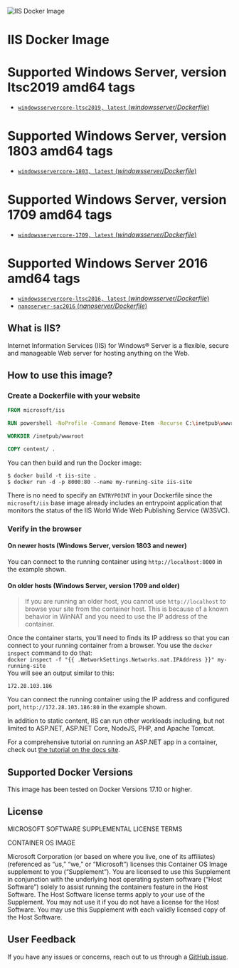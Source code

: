 ![IIS Docker Image](https://avatars2.githubusercontent.com/u/6154722?v=3&s=200)
# IIS Docker Image
# Supported Windows Server, version ltsc2019 amd64 tags

- [`windowsservercore-ltsc2019, latest` (*windowsserver/Dockerfile*)](https://github.com/Microsoft/iis-docker/blob/master/windowsservercore-ltsc2019/Dockerfile)

# Supported Windows Server, version 1803 amd64 tags

- [`windowsservercore-1803, latest` (*windowsserver/Dockerfile*)](https://github.com/Microsoft/iis-docker/blob/master/windowsservercore-1803/Dockerfile)

# Supported Windows Server, version 1709 amd64 tags

- [`windowsservercore-1709, latest` (*windowsserver/Dockerfile*)](https://github.com/Microsoft/iis-docker/blob/master/windowsservercore-1709/Dockerfile)

# Supported Windows Server 2016 amd64 tags

- [`windowsservercore-ltsc2016, latest` (*windowsserver/Dockerfile*)](https://github.com/Microsoft/iis-docker/blob/master/windowsservercore-ltsc2016/Dockerfile)
- [`nanoserver-sac2016` (*nanoserver/Dockerfile*)](https://github.com/Microsoft/iis-docker/blob/master/nanoserver-sac2016/Dockerfile)

## What is IIS?
Internet Information Services (IIS) for Windows® Server is a flexible, secure and manageable Web server for hosting anything on the Web.

## How to use this image?
### Create a Dockerfile with your website
```Dockerfile
FROM microsoft/iis

RUN powershell -NoProfile -Command Remove-Item -Recurse C:\inetpub\wwwroot\*

WORKDIR /inetpub/wwwroot

COPY content/ .
```
You can then build and run the Docker image:
```
$ docker build -t iis-site .
$ docker run -d -p 8000:80 --name my-running-site iis-site
```

There is no need to specify an `ENTRYPOINT` in your Dockerfile since the `microsoft/iis` base image already includes an entrypoint application that monitors the status of the IIS World Wide Web Publishing Service (W3SVC).

### Verify in the browser

#### On newer hosts (Windows Server, version 1803 and newer)

You can connect to the running container using `http://localhost:8000` in the example shown.

#### On older hosts (Windows Server, version 1709 and older)

> If you are running an older host, you cannot use `http://localhost` to browse your site from the container host. This is because of a known behavior in WinNAT and you need to use the IP address of the container.

 Once the container starts, you'll need to finds its IP address so that you can connect to your running container from a browser. You use the `docker inspect` command to do that:	
 `docker inspect -f "{{ .NetworkSettings.Networks.nat.IPAddress }}" my-running-site`	
 You will see an output similar to this:	
 ```	
172.28.103.186	
```	
 You can connect the running container using the IP address and configured port, `http://172.28.103.186:80` in the example shown.

In addition to static content, IIS can run other workloads including, but not limited to ASP.NET, ASP.NET Core, NodeJS, PHP, and Apache Tomcat.

For a comprehensive tutorial on running an ASP.NET app in a container, check out [the tutorial on the docs site](https://docs.microsoft.com/en-us/dotnet/articles/framework/docker/aspnetmvc).


## Supported Docker Versions
This image has been tested on Docker Versions 17.10 or higher.

## License
MICROSOFT SOFTWARE SUPPLEMENTAL LICENSE TERMS

CONTAINER OS IMAGE

Microsoft Corporation (or based on where you live, one of its affiliates) (referenced as “us,” “we,” or “Microsoft”) licenses this Container OS Image supplement to you (“Supplement”). You are licensed to use this Supplement in conjunction with the underlying host operating system software (“Host Software”) solely to assist running the containers feature in the Host Software. The Host Software license terms apply to your use of the Supplement. You may not use it if you do not have a license for the Host Software. You may use this Supplement with each validly licensed copy of the Host Software.

## User Feedback
If you have any issues or concerns, reach out to us through a [GitHub issue](https://github.com/Microsoft/iis-docker/issues/new).
